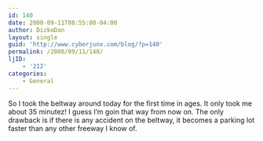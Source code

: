 ```yaml
---
id: 140
date: 2000-09-11T08:55:00-04:00
author: DizkoDan
layout: single
guid: 'http://www.cyberjunx.com/blog/?p=140'
permalink: /2000/09/11/140/
ljID:
    - '212'
categories:
    - General
---
```


So I took the beltway around today for the first time in ages. It only took me about 35 minutez! I guess I’m goin that way from now on. The only drawback is if there is any accident on the beltway, it becomes a parking lot faster than any other freeway I know of.
